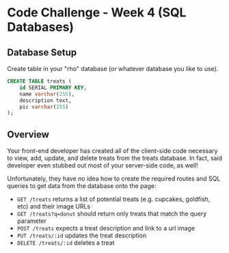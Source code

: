 # Code Challenge - Week 4 (SQL Databases)

## Database Setup

Create table in your "rho" database (or whatever database you like to use).

```SQL
CREATE TABLE treats (
	id SERIAL PRIMARY KEY,
	name varchar(255),
	description text,
	pic varchar(255)
);
```

## Overview

Your front-end developer has created all of the client-side code
necessary to view, add, update, and delete treats from the treats
database. In fact, said developer even stubbed out most of your
server-side code, as well!

Unfortunately, they have no idea how to create the required routes
and SQL queries to get data from the database onto the page:

* `GET /treats` returns a list of potential treats (e.g. cupcakes, goldfish, etc) and their image URLs
* `GET /treats?q=donut` should return only treats that match the query parameter
* `POST /treats` expects a treat description and link to a url image
* `PUT /treats/:id` updates the treat description
* `DELETE /treats/:id` deletes a treat
